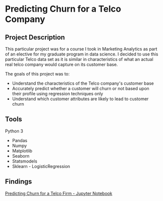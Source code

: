 # **Predicting Churn for a Telco Company**

## Project Description
This particular project was for a course I took in Marketing Analytics as part of an elective for my graduate program in data science. I decided to use this particular Telco data set as it is similar in characteristics of what an actual real telco company would capture on its customer base. 

The goals of this project was to:
- Understand the characteristics of the Telco company's customer base
- Accurately predict whether a customer will churn or not based upon their profile using regression techniques only
- Understand which customer attributes are likely to lead to customer churn

## Tools
Python 3
 - Pandas
 - Numpy
 - Matplotlib
 - Seaborn
 - Statsmodels
 - Sklearn - LogisticRegression
 
 ## Findings
[Predicting Churn for a Telco Firm - Jupyter Notebook](https://github.com/cartney06/Data-Science-Projects/blob/master/Predicting%20Customer%20Churn%20for%20a%20Telco%20Company/Predicting%20Churn%20for%20Telco%20Firm.ipynb) 
